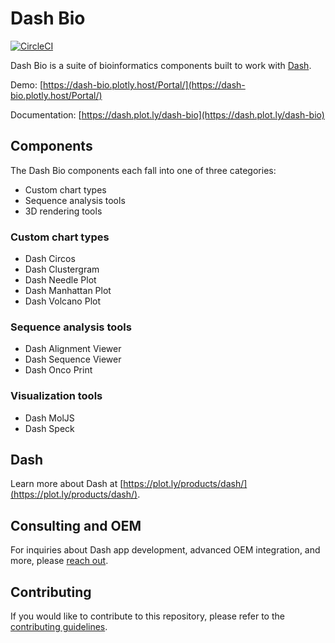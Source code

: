 # Dash Bio
  [![CircleCI](https://circleci.com/gh/plotly/dash-bio/tree/master.svg?style=svg)](https://circleci.com/gh/plotly/dash-bio)

Dash Bio is a suite of bioinformatics components built to work with
[Dash](https://github.com/plotly/dash/).

Demo:
[https://dash-bio.plotly.host/Portal/](https://dash-bio.plotly.host/Portal/)

Documentation:
[https://dash.plot.ly/dash-bio](https://dash.plot.ly/dash-bio)

## Components

The Dash Bio components each fall into one of three categories:

- Custom chart types
- Sequence analysis tools
- 3D rendering tools


### Custom chart types

- Dash Circos
- Dash Clustergram
- Dash Needle Plot
- Dash Manhattan Plot
- Dash Volcano Plot

### Sequence analysis tools

- Dash Alignment Viewer
- Dash Sequence Viewer
- Dash Onco Print

### Visualization tools

- Dash MolJS
- Dash Speck

## Dash

Learn more about Dash at
[https://plot.ly/products/dash/](https://plot.ly/products/dash/).

## Consulting and OEM

For inquiries about Dash app development, advanced OEM integration,
and more, please [reach
out](https://plotly.typeform.com/to/mH1Cpb).

## Contributing

If you would like to contribute to this repository, please refer to
the [contributing
guidelines](https://github.com/plotly/dash-bio/blob/master/CONTRIBUTING.md).
